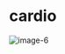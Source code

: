 # cardio
![image-6](https://user-images.githubusercontent.com/109129303/178416945-04706c2e-e7f5-4fa7-a10f-b48b8251034b.png)

